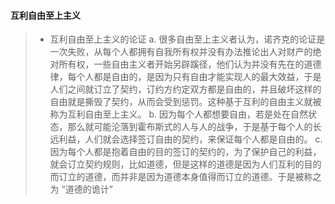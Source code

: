 #### 互利自由至上主义
> * 互利自由至上主义的论证
> a. 很多自由至上主义者认为，诺齐克的论证是一次失败，从每个人都拥有自我所有权并没有办法推论出人对财产的绝对所有权，一些自由主义者开始另辟蹊径，他们认为并没有先在的道德律，每个人都是自由的，是因为只有自由才能实现人的最大效益，于是人们之间就订立了契约，订约方约定双方都是自由的，并且破坏这样的自由就是撕毁了契约，从而会受到惩罚。这种基于互利的自由主义就被称为互利自由至上主义。
> b. 因为每个人都想要自由，若是处在自然状态，那么就可能沦落到霍布斯式的人与人的战争，于是基于每个人的长远利益，人们就会选择签订自由的契约，来保证每个人都是自由的。
> c. 因为每个人都是抱着自由的目的签订的契约的，为了保护自己的利益，就会订立契约规则，比如道德，但是这样的道德是因为人们互利的目的而订立的道德，而并非是因为道德本身值得而订立的道德。于是被称之为 “道德的诡计” 
